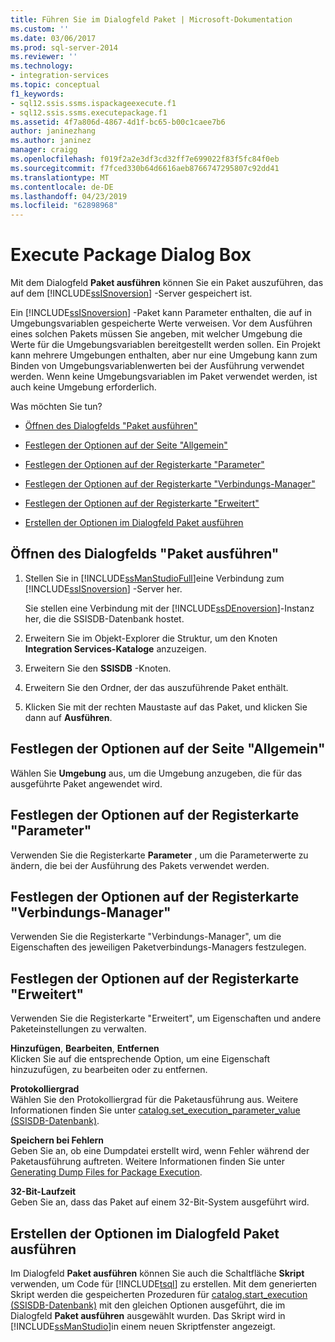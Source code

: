 ```yaml
---
title: Führen Sie im Dialogfeld Paket | Microsoft-Dokumentation
ms.custom: ''
ms.date: 03/06/2017
ms.prod: sql-server-2014
ms.reviewer: ''
ms.technology:
- integration-services
ms.topic: conceptual
f1_keywords:
- sql12.ssis.ssms.ispackageexecute.f1
- sql12.ssis.ssms.executepackage.f1
ms.assetid: 4f7a806d-4867-4d1f-bc65-b00c1caee7b6
author: janinezhang
ms.author: janinez
manager: craigg
ms.openlocfilehash: f019f2a2e3df3cd32ff7e699022f83f5fc84f0eb
ms.sourcegitcommit: f7fced330b64d6616aeb8766747295807c92dd41
ms.translationtype: MT
ms.contentlocale: de-DE
ms.lasthandoff: 04/23/2019
ms.locfileid: "62898968"
---
```

# <a name="execute-package-dialog-box"></a>Execute Package Dialog Box
  Mit dem Dialogfeld **Paket ausführen** können Sie ein Paket auszuführen, das auf dem [!INCLUDE[ssISnoversion](../includes/ssisnoversion-md.md)] -Server gespeichert ist.  
  
 Ein [!INCLUDE[ssISnoversion](../includes/ssisnoversion-md.md)] -Paket kann Parameter enthalten, die auf in Umgebungsvariablen gespeicherte Werte verweisen. Vor dem Ausführen eines solchen Pakets müssen Sie angeben, mit welcher Umgebung die Werte für die Umgebungsvariablen bereitgestellt werden sollen. Ein Projekt kann mehrere Umgebungen enthalten, aber nur eine Umgebung kann zum Binden von Umgebungsvariablenwerten bei der Ausführung verwendet werden. Wenn keine Umgebungsvariablen im Paket verwendet werden, ist auch keine Umgebung erforderlich.  
  
 Was möchten Sie tun?  
  
-   [Öffnen des Dialogfelds "Paket ausführen"](#open_dialog)  
  
-   [Festlegen der Optionen auf der Seite "Allgemein"](#general)  
  
-   [Festlegen der Optionen auf der Registerkarte "Parameter"](#parameters)  
  
-   [Festlegen der Optionen auf der Registerkarte "Verbindungs-Manager"](#connection)  
  
-   [Festlegen der Optionen auf der Registerkarte "Erweitert"](#advanced)  
  
-   [Erstellen der Optionen im Dialogfeld Paket ausführen](#script)  
  
##  <a name="open_dialog"></a> Öffnen des Dialogfelds "Paket ausführen"  
  
1.  Stellen Sie in [!INCLUDE[ssManStudioFull](../includes/ssmanstudiofull-md.md)]eine Verbindung zum [!INCLUDE[ssISnoversion](../includes/ssisnoversion-md.md)] -Server her.  
  
     Sie stellen eine Verbindung mit der [!INCLUDE[ssDEnoversion](../includes/ssdenoversion-md.md)]-Instanz her, die die SSISDB-Datenbank hostet.  
  
2.  Erweitern Sie im Objekt-Explorer die Struktur, um den Knoten **Integration Services-Kataloge** anzuzeigen.  
  
3.  Erweitern Sie den **SSISDB** -Knoten.  
  
4.  Erweitern Sie den Ordner, der das auszuführende Paket enthält.  
  
5.  Klicken Sie mit der rechten Maustaste auf das Paket, und klicken Sie dann auf **Ausführen**.  
  
##  <a name="general"></a> Festlegen der Optionen auf der Seite "Allgemein"  
 Wählen Sie **Umgebung** aus, um die Umgebung anzugeben, die für das ausgeführte Paket angewendet wird.  
  
##  <a name="parameters"></a> Festlegen der Optionen auf der Registerkarte "Parameter"  
 Verwenden Sie die Registerkarte **Parameter** , um die Parameterwerte zu ändern, die bei der Ausführung des Pakets verwendet werden.  
  
##  <a name="connection"></a> Festlegen der Optionen auf der Registerkarte "Verbindungs-Manager"  
 Verwenden Sie die Registerkarte "Verbindungs-Manager", um die Eigenschaften des jeweiligen Paketverbindungs-Managers festzulegen.  
  
##  <a name="advanced"></a> Festlegen der Optionen auf der Registerkarte "Erweitert"  
 Verwenden Sie die Registerkarte "Erweitert", um Eigenschaften und andere Paketeinstellungen zu verwalten.  
  
 **Hinzufügen**, **Bearbeiten**, **Entfernen**  
 Klicken Sie auf die entsprechende Option, um eine Eigenschaft hinzuzufügen, zu bearbeiten oder zu entfernen.  
  
 **Protokolliergrad**  
 Wählen Sie den Protokolliergrad für die Paketausführung aus. Weitere Informationen finden Sie unter [catalog.set_execution_parameter_value &#40;SSISDB-Datenbank&#41;](/sql/integration-services/system-stored-procedures/catalog-set-execution-parameter-value-ssisdb-database).  
  
 **Speichern bei Fehlern**  
 Geben Sie an, ob eine Dumpdatei erstellt wird, wenn Fehler während der Paketausführung auftreten. Weitere Informationen finden Sie unter [Generating Dump Files for Package Execution](troubleshooting/generating-dump-files-for-package-execution.md).  
  
 **32-Bit-Laufzeit**  
 Geben Sie an, dass das Paket auf einem 32-Bit-System ausgeführt wird.  
  
##  <a name="script"></a> Erstellen der Optionen im Dialogfeld Paket ausführen  
 Im Dialogfeld **Paket ausführen** können Sie auch die Schaltfläche **Skript** verwenden, um Code für [!INCLUDE[tsql](../includes/tsql-md.md)] zu erstellen. Mit dem generierten Skript werden die gespeicherten Prozeduren für [catalog.start_execution &#40;SSISDB-Datenbank&#41;](/sql/integration-services/system-stored-procedures/catalog-start-execution-ssisdb-database) mit den gleichen Optionen ausgeführt, die im Dialogfeld **Paket ausführen** ausgewählt wurden. Das Skript wird in [!INCLUDE[ssManStudio](../includes/ssmanstudio-md.md)]in einem neuen Skriptfenster angezeigt.  
  
  
